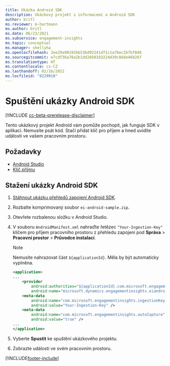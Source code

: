 ```yaml
---
title: Ukázka Android SDK
description: Ukázkový projekt s informacemi o Android SDK
author: britl
ms.reviewer: m-hartmann
ms.author: britl
ms.date: 06/23/2021
ms.subservice: engagement-insights
ms.topic: conceptual
ms.manager: shellyha
ms.openlocfilehash: 2ee29a98192bb53bd92241d71c1a76ec2b7bf846
ms.sourcegitcommit: e7cdf36a78a2b1dd2850183224d39c8dde46b26f
ms.translationtype: HT
ms.contentlocale: cs-CZ
ms.lasthandoff: 02/16/2022
ms.locfileid: "8229910"
---
```

# <a name="run-the-android-sdk-sample"></a>Spuštění ukázky Android SDK

[!INCLUDE [cc-beta-prerelease-disclaimer](includes/cc-beta-prerelease-disclaimer.md)]

Tento ukázkový projekt Android vám pomůže pochopit, jak funguje SDK v aplikaci. Nemusíte psát kód. Stačí přidat klíč pro příjem a hned uvidíte události ve vašem pracovním prostoru.

## <a name="prerequisites"></a>Požadavky

- [Android Studio](https://developer.android.com/studio)
- [Klíč příjmu](get-started-android.md)

## <a name="download-the-android-sdk-sample"></a>Stažení ukázky Android SDK

1. [Stáhnout ukázku přehledů zapojení Android SDK](https://download.pi.dynamics.com/sdk/EI-SDKs/ei-android-sample.zip).
1. Rozbalte komprimovaný soubor `ei-android-sample.zip`.
1. Otevřete rozbalenou složku v Android Studio.
1. V souboru `AndroidManifest.xml` nahraďte řetězec `"Your-Ingestion-Key"` klíčem pro příjem pracovního prostoru z přehledu zapojení pod **Správa** > **Pracovní prostor** > **Průvodce instalací**. 

   > [!NOTE]
   > Nemusíte nahrazovat část `${applicationId}`. Měla by být automaticky vyplněna.

   ```xml
   <application>
   ...
       <provider
           android:authorities="${applicationId}.com.microsoft.engagementinsights.eiandroidsdk.AnalyticsContentProvider"
           android:name="microsoft.dynamics.engagementinsights.eiandroidsdk.AnalyticsContentProvider" />
       <meta-data
           android:name="com.microsoft.engagementinsights.ingestionKey"
           android:value="Your-Ingestion-Key" />
       <meta-data
           android:name="com.microsoft.engagementinsights.autoCapture"
           android:value="true" />
   ...
   </application>
   ```

1. Vyberte **Spustit** ke spuštění ukázkového projektu.
1. Zobrazte události ve svém pracovním prostoru.


[!INCLUDE[footer-include](../includes/footer-banner.md)]
